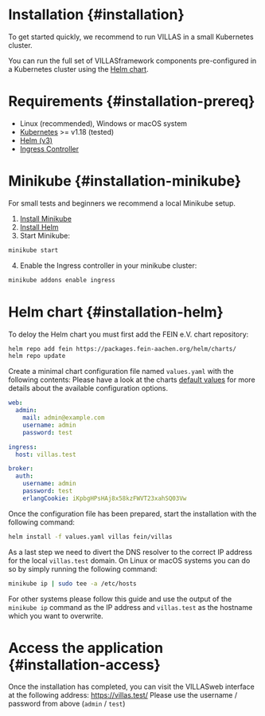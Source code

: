 # Installation {#installation}

To get started quickly, we recommend to run VILLAS in a small Kubernetes cluster.

You can run the full set of VILLASframework components pre-configured in a Kubernetes cluster using the [Helm chart](https://git.rwth-aachen.de/acs/public/catalogue/-/blob/master/charts/villas/).

# Requirements {#installation-prereq}

- Linux (recommended), Windows or macOS system
- [Kubernetes](https://kubernetes.io) >= v1.18 (tested)
- [Helm (v3)](https://helm.sh/)
- [Ingress Controller](https://kubernetes.github.io/ingress-nginx/deploy/)

# Minikube {#installation-minikube}

For small tests and beginners we recommend a local Minikube setup.

1. [Install Minikube](https://minikube.sigs.k8s.io/docs/start/)
2. [Install Helm](https://helm.sh/docs/intro/quickstart/)
3. Start Minikube:

```bash
minikube start
```

4. Enable the Ingress controller in your minikube cluster:

```bash
minikube addons enable ingress
```

# Helm chart {#installation-helm}

To deloy the Helm chart you must first add the FEIN e.V. chart repository:

```bash
helm repo add fein https://packages.fein-aachen.org/helm/charts/
helm repo update
```

Create a minimal chart configuration file named `values.yaml` with the following contents:
Please have a look at the charts [default values](https://git.rwth-aachen.de/acs/public/catalogue/-/blob/master/charts/villas/values.yaml) for more details about the available configuration options.

```yaml
web:
  admin:
    mail: admin@example.com
    username: admin
    password: test

ingress:
  host: villas.test

broker:
  auth:
    username: admin
    password: test
    erlangCookie: iKpbgHPsHAj8x58kzFWVT23xahSQ03Vw
```

Once the configuration file has been prepared, start the installation with the following command: 

```bash
helm install -f values.yaml villas fein/villas
```

As a last step we need to divert the DNS resolver to the correct IP address for the local `villas.test` domain.
On Linux or macOS systems you can do so by simply running the following command:

```bash
minikube ip | sudo tee -a /etc/hosts
```

For other systems please follow this guide and use the output of the `minikube ip` command as the IP address and `villas.test` as the hostname which you want to overwrite.

# Access the application {#installation-access}

Once the installation has completed, you can visit the VILLASweb interface at the following address: https://villas.test/
Please use the username / password from above (`admin` / `test`)

